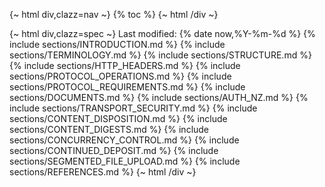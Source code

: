 {~ html div,clazz=nav ~}
{% toc %}
{~ html /div ~}

{~ html div,clazz=spec ~}
Last modified: {% date now,%Y-%m-%d %}
{% include sections/INTRODUCTION.md %}
{% include sections/TERMINOLOGY.md %}
{% include sections/STRUCTURE.md %}
{% include sections/HTTP_HEADERS.md %}
{% include sections/PROTOCOL_OPERATIONS.md %}
{% include sections/PROTOCOL_REQUIREMENTS.md %}
{% include sections/DOCUMENTS.md %}
{% include sections/AUTH_NZ.md %}
{% include sections/TRANSPORT_SECURITY.md %}
{% include sections/CONTENT_DISPOSITION.md %}
{% include sections/CONTENT_DIGESTS.md %}
{% include sections/CONCURRENCY_CONTROL.md %}
{% include sections/CONTINUED_DEPOSIT.md %}
{% include sections/SEGMENTED_FILE_UPLOAD.md %}
{% include sections/REFERENCES.md %}
{~ html /div ~}